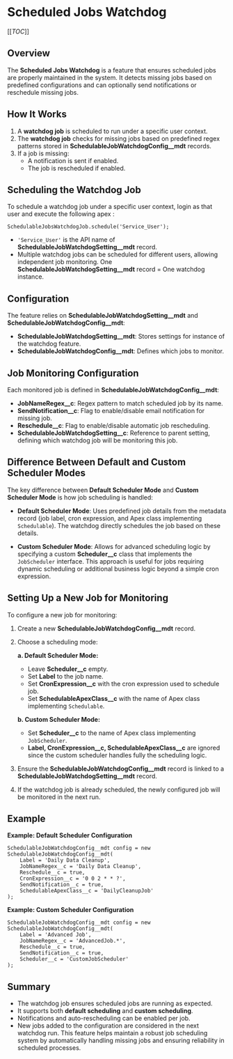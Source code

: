 Scheduled Jobs Watchdog
====================================

[[_TOC_]]


Overview
--------

The **Scheduled Jobs Watchdog** is a feature that ensures scheduled jobs are properly maintained in the system. It detects missing jobs based on predefined configurations and can optionally send notifications or reschedule missing jobs.

How It Works
------------

1.  A **watchdog job** is scheduled to run under a specific user context.
2.  The **watchdog job** checks for missing jobs based on predefined regex patterns stored in **SchedulableJobWatchdogConfig__mdt** records.
3.  If a job is missing:
    *   A notification is sent if enabled.
    *   The job is rescheduled if enabled.

Scheduling the Watchdog Job
---------------------------

To schedule a watchdog job under a specific user context, login as that user and execute the following apex :

    SchedulableJobsWatchdogJob.schedule('Service_User');


*   `'Service_User'` is the API name of **SchedulableJobWatchdogSetting__mdt** record.
*   Multiple watchdog jobs can be scheduled for different users, allowing independent job monitoring.
    One **SchedulableJobWatchdogSetting__mdt** record = One watchdog instance.

Configuration
-------------

The feature relies on **SchedulableJobWatchdogSetting__mdt** and **SchedulableJobWatchdogConfig__mdt**:
*   **SchedulableJobWatchdogSetting__mdt**: Stores settings for instance of the watchdog feature.
*   **SchedulableJobWatchdogConfig__mdt**: Defines which jobs to monitor.

Job Monitoring Configuration
----------------------------

Each monitored job is defined in **SchedulableJobWatchdogConfig__mdt**:
*   **JobNameRegex__c**: Regex pattern to match scheduled job by its name.
*   **SendNotification__c**: Flag to enable/disable email notification for missing job.
*   **Reschedule__c**: Flag to enable/disable automatic job rescheduling.
*   **SchedulableJobWatchdogSetting__c**: Reference to parent setting, defining which watchdog job will be monitoring this job.

Difference Between Default and Custom Scheduler Modes
-----------------------------------------------------

The key difference between **Default Scheduler Mode** and **Custom Scheduler Mode** is how job scheduling is handled:
*   **Default Scheduler Mode**: Uses predefined job details from the metadata record (job label, cron expression, and Apex class implementing `Schedulable`). The watchdog directly schedules the job based on these details.

*   **Custom Scheduler Mode**: Allows for advanced scheduling logic by specifying a custom **Scheduler__c** class that implements the `JobScheduler` interface. This approach is useful for jobs requiring dynamic scheduling or additional business logic beyond a simple cron expression.

Setting Up a New Job for Monitoring
-----------------------------------

To configure a new job for monitoring:
1.  Create a new **SchedulableJobWatchdogConfig__mdt** record.

2.  Choose a scheduling mode:

    **a. Default Scheduler Mode:**
    *   Leave **Scheduler__c** empty.
    *   Set **Label** to the job name.
    *   Set **CronExpression__c** with the cron expression used to schedule job.
    *   Set **SchedulableApexClass__c** with the name of Apex class implementing `Schedulable`.

    **b. Custom Scheduler Mode:**
    *   Set **Scheduler__c** to the name of Apex class implementing `JobScheduler`.
    *   **Label, CronExpression__c, SchedulableApexClass__c** are ignored since the custom scheduler handles fully the scheduling logic.
3.  Ensure the **SchedulableJobWatchdogConfig__mdt** record is linked to a **SchedulableJobWatchdogSetting__mdt** record.

4.  If the watchdog job is already scheduled, the newly configured job will be monitored in the next run.


Example
-------

**Example: Default Scheduler Configuration**

    SchedulableJobWatchdogConfig__mdt config = new SchedulableJobWatchdogConfig__mdt(
        Label = 'Daily Data Cleanup',
        JobNameRegex__c = 'Daily Data Cleanup',
        Reschedule__c = true,
        CronExpression__c = '0 0 2 * * ?',
        SendNotification__c = true,
        SchedulableApexClass__c = 'DailyCleanupJob'
    );


**Example: Custom Scheduler Configuration**

    SchedulableJobWatchdogConfig__mdt config = new SchedulableJobWatchdogConfig__mdt(
        Label = 'Advanced Job',
        JobNameRegex__c = 'AdvancedJob.*',
        Reschedule__c = true,
        SendNotification__c = true,
        Scheduler__c = 'CustomJobScheduler'
    );


Summary
-------

*   The watchdog job ensures scheduled jobs are running as expected.
*   It supports both **default scheduling** and **custom scheduling**.
*   Notifications and auto-rescheduling can be enabled per job.
*   New jobs added to the configuration are considered in the next watchdog run.
    This feature helps maintain a robust job scheduling system by automatically handling missing jobs and ensuring reliability in scheduled processes.